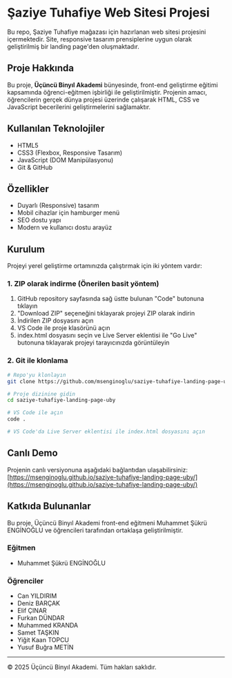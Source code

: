 # Şaziye Tuhafiye Web Sitesi Projesi

Bu repo, Şaziye Tuhafiye mağazası için hazırlanan web sitesi projesini içermektedir. Site, responsive tasarım prensiplerine uygun olarak geliştirilmiş bir landing page'den oluşmaktadır.

## Proje Hakkında

Bu proje, **Üçüncü Binyıl Akademi** bünyesinde, front-end geliştirme eğitimi kapsamında öğrenci-eğitmen işbirliği ile geliştirilmiştir. Projenin amacı, öğrencilerin gerçek dünya projesi üzerinde çalışarak HTML, CSS ve JavaScript becerilerini geliştirmelerini sağlamaktır.

## Kullanılan Teknolojiler

- HTML5
- CSS3 (Flexbox, Responsive Tasarım)
- JavaScript (DOM Manipülasyonu)
- Git & GitHub

## Özellikler

- Duyarlı (Responsive) tasarım
- Mobil cihazlar için hamburger menü
- SEO dostu yapı
- Modern ve kullanıcı dostu arayüz

## Kurulum

Projeyi yerel geliştirme ortamınızda çalıştırmak için iki yöntem vardır:

### 1. ZIP olarak indirme (Önerilen basit yöntem)

1. GitHub repository sayfasında sağ üstte bulunan "Code" butonuna tıklayın
2. "Download ZIP" seçeneğini tıklayarak projeyi ZIP olarak indirin
3. İndirilen ZIP dosyasını açın
4. VS Code ile proje klasörünü açın
5. index.html dosyasını seçin ve Live Server eklentisi ile "Go Live" butonuna tıklayarak projeyi tarayıcınızda görüntüleyin

### 2. Git ile klonlama

```bash
# Repo'yu klonlayın
git clone https://github.com/msenginoglu/saziye-tuhafiye-landing-page-uby.git

# Proje dizinine gidin
cd saziye-tuhafiye-landing-page-uby

# VS Code ile açın
code .

# VS Code'da Live Server eklentisi ile index.html dosyasını açın
```

## Canlı Demo

Projenin canlı versiyonuna aşağıdaki bağlantıdan ulaşabilirsiniz:
[https://msenginoglu.github.io/saziye-tuhafiye-landing-page-uby/](https://msenginoglu.github.io/saziye-tuhafiye-landing-page-uby/)

## Katkıda Bulunanlar

Bu proje, Üçüncü Binyıl Akademi front-end eğitmeni Muhammet Şükrü ENGİNOĞLU ve öğrencileri tarafından ortaklaşa geliştirilmiştir.

### Eğitmen

- Muhammet Şükrü ENGİNOĞLU

### Öğrenciler

- Can YILDIRIM
- Deniz BARÇAK
- Elif ÇINAR
- Furkan DÜNDAR
- Muhammed KRANDA
- Samet TAŞKIN
- Yiğit Kaan TOPCU
- Yusuf Buğra METİN

---

© 2025 Üçüncü Binyıl Akademi. Tüm hakları saklıdır.
